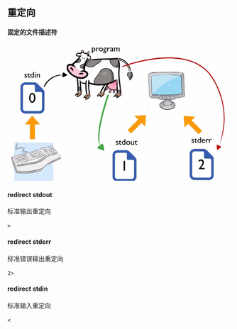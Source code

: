 ## 重定向



#### 固定的文件描述符

![1549893863453](assets/1549893863453.png)





#### redirect stdout

标准输出重定向

`>`



#### redirect stderr

标准错误输出重定向

`2>`



#### redirect stdin

标准输入重定向

`<`

